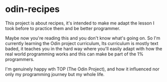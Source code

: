 # odin-recipes 

This project is about recipes, it's intended to make me adapt the lesson I took before to practice them and be better programmer.

Maybe now you're reading this and you don't know what's going on. So I'm currently learning the Odin project curriculum, Its curriculum is mostly text baded, it teaches you in the hard way where you'll easily adapt with how the real world programming works and this can make be part of the 1% programmers.

I'm genuinely happy wth TOP (The Odin Project), and how it influenced nor only my programming journey but my whole life.